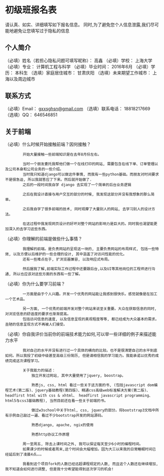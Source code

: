 # 初级班报名表

请认真、如实、详细填写如下报名信息。
同时,为了避免您个人信息泄露,我们尽可能地避免让您填写过于隐私的信息

## 个人简介

（必填）姓名（若担心隐私问题可填写昵称）： 高鑫
（必填）学校： 上海大学
（必填）专业： 计算机工程与科学
（必填）毕业时间： 2016年6月
（必填）学历： 本科生
（选填）家庭居住城市： 甘肃庆阳
（选填）未来期望工作城市： 上海以及周边城市

## 联系方式

（必填）Email： gxxsghsn@gmail.com
（选填）联系电话： 18818217669
（选填）QQ： 646546851

## 关于前端

（必填）什么时候开始接触前端？因何接触？


			开始大量接触一些前端知识是在去年8月份左右。

			当时一个朋友委托我帮他们做一个在线打印的网站, 需要包含在线下单、订单管理以及公司本身和公司业务的一些介绍。
			当时我只知道django可以做这件事情, 而我有一些python基础。而朋友对时间要求不是很急迫, 所以我就答应了下来。然后就开始做了.
			之后的一段时间我自学 django 去实现了一个简单的后台业务逻辑

			之后在我设计直接与用户交互的部分的时候, 我发现这部分并没有我想象的那么简单。

			之后我自学了很多前端的技术, 同时观摩了大量别人的网站, 去学习别人的设计方法。

			在这过程中我发现网页设计的好坏对整个网站的影响力是巨大的。同时我也渴望能更加深入的去学习这些东西。



（必填）你理解的前端是做些什么事情？


			我理解的前端。是负责网站的呈现这一块的, 主要负责网站的布局样式, 包括一些特效, 以及方便以后维护的一些合理的设计, 其中涵盖了对访问性能的优化。
			还有一些难点在于, 扩浏览器兼容, 以及响应式布局。
			
			然后据我了解,前端实际工作过程中还要跟后台,以及UI等其他岗位的工程师进行沟通, 所以也应该对这些方面的东西有一些了解。



（必填）你为什么要学习前端？
		

			一方面是由于个人兴趣。开发一个优秀的网站能让我感到很快乐。感觉就像是在加工一个艺术品。

			另一方面, 一个优秀的前端开发对整个网站来说至关重要。大众在获取信息的同时, 对浏览信息的舒适度的要求也渐渐提高。 
			包括访问信息的速度, 以及信息呈现的美观程度等等, 都已经成为大众基本的需求。丑陋的信息呈现方式不再被人们接受。



（必填）你自我评价当前你的前端技术能力如何,可以举一些详细的例子来描述能力水平


			我对自己的水平并没有进行过一个具体的横向的比较。也不是很清楚自己的水平到底如何。所以我投了初级中级甚至高级三份简历, 但是请相信我的学习能力。我能承诺以优秀的成绩完成这次课程学习。

			关于我能力的描述：
				独立开发过网站, 其中大量使用了jquery, boostrap。

				熟悉js, css, html 看过一些关于这方面的书, (包括javascript dom编程艺术(第二版)、jquery基础教程(第四版)、精通css高级web标准解决方案(第二版)、headfirst html with css & xhtml、 headfirst javascript programming、 html5与css3基础教程), 当然目前还在看一些关于前端的书。
				
				做过w3school中关于html, css, jquery的部分。将bootstrap3文档中所有示例自己敲过一遍、看过不少bootstrap开发的网站源码。

				熟悉django, apache, ngix的使用

				熟悉http协议工作原理

			周一至周五, 除去上课时间之外, 我可以保证每天至少6小时的编程时间。
			如果课少的时候或者周末,这个时间会大幅增加。因为大三以来我的日常睡眠时间已经延后到了凌晨4点。。。

			我看到这个项目fork的人数已经远超课程规定的人数, 而且这个人数还在继续增加, 我不知道会如何进行调整, 但是我十分希望能得到这次学习的机会!
		
